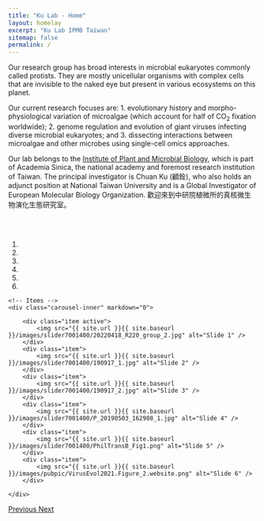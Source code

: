 ```yaml
---
title: "Ku Lab - Home"
layout: homelay
excerpt: "Ku Lab IPMB Taiwan"
sitemap: false
permalink: /
---
```


Our research group has broad interests in microbial eukaryotes commonly called protists. They are mostly unicellular organisms with complex cells that are invisible to the naked eye but present in various ecosystems on this planet.

Our current research focuses are: 1. evolutionary history and morpho-physiological variation of microalgae (which account for half of CO<sub>2</sub> fixation worldwide); 2. genome regulation and evolution of giant viruses infecting diverse microbial eukaryotes; and 3. dissecting interactions between microalgae and other microbes using single-cell omics approaches.

Our lab belongs to the [Institute of Plant and Microbial Biology](https://ipmb.sinica.edu.tw/en), which is part of Academia Sinica, the national academy and foremost research institution of Taiwan. The principal investigator is Chuan Ku (顧銓), who also holds an adjunct position at National Taiwan University and is a Global Investigator of European Molecular Biology Organization. 歡迎來到中研院植微所的真核微生物演化生態研究室。

<br/>
<br/>





<div markdown="0" id="carousel" class="carousel slide" data-ride="carousel" data-interval="5000" data-pause="hover" >
    <!-- Menu -->
    <ol class="carousel-indicators">
        <li data-target="#carousel" data-slide-to="0" class="active"></li>
        <li data-target="#carousel" data-slide-to="1"></li>
        <li data-target="#carousel" data-slide-to="2"></li>
        <li data-target="#carousel" data-slide-to="3"></li>
        <li data-target="#carousel" data-slide-to="4"></li>
        <li data-target="#carousel" data-slide-to="5"></li>
    </ol>

    <!-- Items -->
    <div class="carousel-inner" markdown="0">

        <div class="item active">
            <img src="{{ site.url }}{{ site.baseurl }}/images/slider7001400/20220418_R220_group_2.jpg" alt="Slide 1" />
        </div>
        <div class="item">
            <img src="{{ site.url }}{{ site.baseurl }}/images/slider7001400/190917_1.jpg" alt="Slide 2" />
        </div>
        <div class="item">
            <img src="{{ site.url }}{{ site.baseurl }}/images/slider7001400/190917_2.jpg" alt="Slide 3" />
        </div>
        <div class="item">
            <img src="{{ site.url }}{{ site.baseurl }}/images/slider7001400/P_20190503_162908_1.jpg" alt="Slide 4" />
        </div>
        <div class="item">
            <img src="{{ site.url }}{{ site.baseurl }}/images/slider7001400/PhilTransB_Fig1.png" alt="Slide 5" />
        </div>
        <div class="item">
            <img src="{{ site.url }}{{ site.baseurl }}/images/pubpic/VirusEvol2021.Figure_2.website.png" alt="Slide 6" />
        </div>

    </div>
  <a class="left carousel-control" href="#carousel" role="button" data-slide="prev">
    <span class="glyphicon glyphicon-chevron-left" aria-hidden="true"></span>
    <span class="sr-only">Previous</span>
  </a>
  <a class="right carousel-control" href="#carousel" role="button" data-slide="next">
    <span class="glyphicon glyphicon-chevron-right" aria-hidden="true"></span>
    <span class="sr-only">Next</span>
  </a>
</div>



<br/>
<br/>
<br/>
